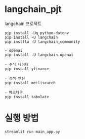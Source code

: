 # langchain_pjt
langchain 프로젝트
```
pip install -Uq python-dotenv
pip install -U langchain 
pip instlla -U langchain_community

- openai 
pip install -U langchain-openai

- 주식 데이터
pip install yfinance

- 검색 엔진
pip install meilisearch

- 마크다운
pip install tabulate
```

# 실행 방법
```
streamlit run main_app.py
```